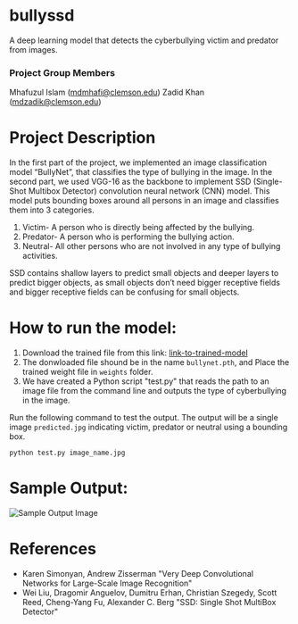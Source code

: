 # bullyssd

A deep learning model that detects the cyberbullying victim and predator from images. 

### Project Group Members
Mhafuzul Islam (mdmhafi@clemson.edu)
Zadid Khan (mdzadik@clemson.edu)

# Project Description
In the first part of the project, we implemented an image classification model “BullyNet”, that classifies the type of bullying in the image. In the second part, we used VGG-16 as the backbone to implement SSD (Single-Shot Multibox Detector) convolution neural network (CNN) model. This model puts bounding boxes around all persons in an image and classifies them into 3 categories.
1)	Victim- A person who is directly being affected by the bullying.
2)	Predator- A person who is performing the bullying action.
3)	Neutral- All other persons who are not involved in any type of bullying activities.

SSD contains shallow layers to predict small objects and deeper layers to predict bigger objects, as small objects don’t need bigger receptive fields and bigger receptive fields can be confusing for small objects.

# How to run the model:
1. Download the trained file from this link:  [link-to-trained-model](https://drive.google.com/drive/folders/1XwtduucPHfSjpfUam3o3jCQ3qBgeZmti?usp=sharing)
2. The donwloaded file shound be in the name ```bullynet.pth```, and Place the trained weight file in ```weights``` folder.
2. We have created a Python script "test.py" that reads the path to an image file from the command line and outputs the type of cyberbullying in the image.

Run the following command to test the output. The output will be a single image ```predicted.jpg``` indicating victim, predator or neutral using a bounding box.

```python test.py image_name.jpg```

# Sample Output:
![Sample Output Image](output.png)
# References

* Karen Simonyan, Andrew Zisserman "Very Deep Convolutional Networks for Large-Scale Image Recognition"
* Wei Liu, Dragomir Anguelov, Dumitru Erhan, Christian Szegedy, Scott Reed, Cheng-Yang Fu, Alexander C. Berg  "SSD: Single Shot MultiBox Detector"
